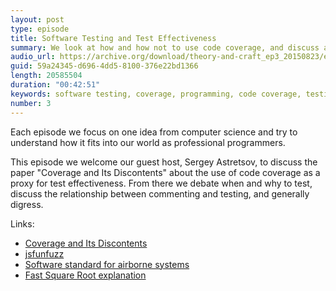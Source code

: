 ```yaml
---
layout: post
type: episode
title: Software Testing and Test Effectiveness
summary: We look at how and how not to use code coverage, and discuss a variety of topics around software testing.
audio_url: https://archive.org/download/theory-and-craft_ep3_20150823/ep3.mp3
guid: 59a24345-d696-4dd5-8100-376e22bd1366
length: 20585504
duration: "00:42:51"
keywords: software testing, coverage, programming, code coverage, testing, coding, software
number: 3
---
```

Each episode we focus on one idea from computer science and try to understand how it fits into our world as professional programmers.

This episode we welcome our guest host, Sergey Astretsov, to discuss the paper "Coverage and Its Discontents" about the use of code coverage as a proxy for test effectiveness. From there we debate when and why to test, discuss the relationship between commenting and testing, and generally digress.

Links:

* [Coverage and Its Discontents](https://www.cs.cmu.edu/~agroce/onwardessays14.pdf)
* [jsfunfuzz](https://www.squarefree.com/2007/08/02/introducing-jsfunfuzz/)
* [Software standard for airborne systems](https://en.wikipedia.org/wiki/DO-178B)
* [Fast Square Root explanation](http://h14s.p5r.org/2012/09/0x5f3759df.html)
